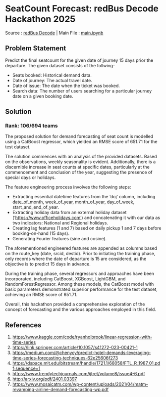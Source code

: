 # **SeatCount Forecast: redBus Decode Hackathon 2025**
Source : [redBus Decode](https://www.analyticsvidhya.com/datahack/contest/redbus-data-decode-hackathon-2025) |  Main File : [main.ipynb](main.ipynb)

## Problem Statement
Predict the final seatcount for the given date of journey 15 days prior the departure.
The given dataset consists of the follwing-
- Seats booked: Historical demand data.
- Date of journey: The actual travel date.
- Date of issue: The date when the ticket was booked.
- Search data: The number of users searching for a particular journey date on a given booking date.



## Solution
### Rank: 106/694 teams
The proposed solution for demand forecasting of seat count is modelled using a CatBoost regressor, which yielded an RMSE score of 651.71 for the test dataset.

The solution commences with an analysis of the provided datasets. Based on the observations, weekly seasonality is evident. Additionally, there is a discernible increase in seat counts at specific dates, particularly at the commencement and conclusion of the year, suggesting the presence of special days or holidays.

The feature engineering process involves the following steps:
- Extracting essential datetime features from the ‘doj’ column, including date_of_month, week_of_year, month_of_year, day_of_week, start_and_end_of_year.
- Extracting holiday data from an external holiday dataset (‘https://www.officeholidays.com’) and concatenating it with our data as two indicators: National and Regional holidays.
- Creating lag features (1 and 7) based on daily pickup 1 and 7 days before booking-on-hand (15 days).
- Generating Fourier features (sine and cosine).

The aforementioned engineered features are appended as columns based on the route_key (date, srcid, destid).
Prior to initiating the training phase, only records where the date of departure is 15 are considered, as the objective is to predict 15 days in advance. 

During the training phase, several regressors and approaches have been incorporated, including CatBoost, XGBoost, LightGBM, and RandomForestRegressor. Among these models, the CatBoost model with basic parameters demonstrated superior performance for the test dataset, achieving an RMSE score of 651.71.

Overall, this hackathon provided a comprehensive exploration of the concept of forecasting and the various approaches employed in this field.

## References
1. https://www.kaggle.com/code/ryanholbrook/linear-regression-with-time-series
2. https://link.springer.com/article/10.1057/s41272-023-00421-1
3. https://medium.com/@chenycy/predict-hotel-demands-leveraging-time-series-forecasting-techniques-62e25606f273
4. https://dspace.mit.edu/bitstream/handle/1721.1/68058/FTL_R_1987_01.pdf;sequence=1
5. https://www.trendytechjournals.com/ijtret/volume8/issue4-6.pdf
6. http://arxiv.org/pdf/2401.03397
7. https://www.mosaicatm.com/wp-content/uploads/2021/04/matm-revamping-airline-demand-forecasting-wp.pdf










